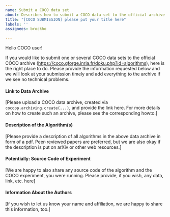```yaml
---
name: Submit a COCO data set
about: Describes how to submit a COCO data set to the official archive.
title: "[COCO SUBMISSION] please put your title here"
labels: ''
assignees: brockho

---
```


Hello COCO user!

If you would like to submit one or several COCO data sets to the official COCO archive (https://coco.gforge.inria.fr/doku.php?id=algorithms), here is the right place to do. Please provide the information requested below and we will look at your submission timely and add everything to the archive if we see no technical problems.

#### Link to Data Archive
[Please upload a COCO data archive, created via `cocopp.archiving.create(...)`, and provide the link here. For more details on how to create such an archive, please see the corresponding howto.]

#### Description of the Algorithm(s)
[Please provide a description of all algorithms in the above data archive in form of a pdf. Peer-reviewed papers are preferred, but we are also okay if the description is put on arXiv or other web resources.]

#### Potentially: Source Code of Experiment
[We are happy to also share any source code of the algorithm and the COCO experiment, you were running. Please provide, if you wish, any data, link, etc. here]

#### Information About the Authors
[If you wish to let us know your name and affiliation, we are happy to share this information, too.]
